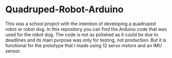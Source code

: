 # Quadruped-Robot-Arduino
This was a school project with the intention of developing a quadruped robot or robot dog. In this repository you can find the Arduino code that was used for the robot dog. The code is not as polished as it could be due to deadlines and its main purpose was only for testing, not production. But it is functional for the prototype that I made using 12 servo motors and an IMU sensor.
